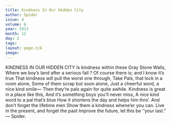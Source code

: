 ```yaml
---
title: Kindness In Our Hidden City
author: Spider
issue: 4
volume: 6
year: 1913
month: 12
day: 2
tags:
layout: page.njk
image:
---
```

KINDNESS IN OUR HIDDEN CITY    Is kindness within these Gray Stone Walls, Where we boy’s land after a serious fall ? Of course there is; and I know it’s true That kindness will pull the worst one through, Take Pals, that lock in a room alone, Some of them scrap but soon atone, Just a cheerful word, a nice kind smile— Then they’re pals again for quite awhile. Kindness is great in a place like this, And it’s something boys you'll never miss, A nice kind word to a pal that’s blue How it shortens the day and helps him thro’. And don’t forget the lifetime men Show them a kindness whene’er you can. Live in the present, and forget the past Improve the future, let this be ‘‘your last.” — Spider.       


